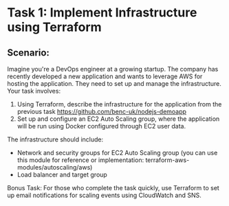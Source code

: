 # Task 1: Implement Infrastructure using Terraform

## Scenario:
Imagine you're a DevOps engineer at a growing startup. The company has recently developed a new application and wants to leverage AWS for hosting the application. They need to set up and manage the infrastructure. Your task involves:

1. Using Terraform, describe the infrastructure for the application from the previous task https://github.com/benc-uk/nodejs-demoapp
2. Set up and configure an EC2 Auto Scaling group, where the application will be run using Docker configured through EC2 user data. 

The infrastructure should include:
   - Network and security groups for EC2 Auto Scaling group (you can use this module for reference or implementation: terraform-aws-modules/autoscaling/aws)
   - Load balancer and target group

Bonus Task: For those who complete the task quickly, use Terraform to set up email notifications for scaling events using CloudWatch and SNS.
